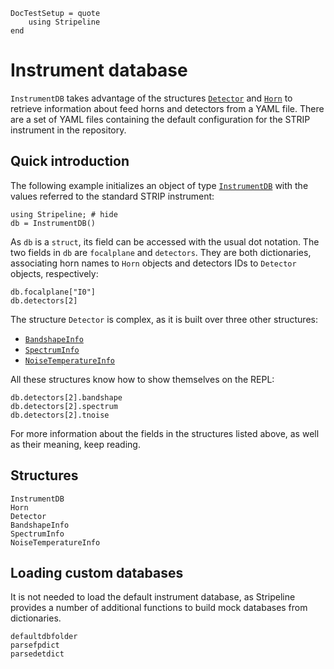 ```@meta
DocTestSetup = quote
    using Stripeline
end
```

# Instrument database

`InstrumentDB` takes advantage of the structures [`Detector`](@ref)
and [`Horn`](@ref) to retrieve information about feed horns and
detectors from a YAML file. There are a set of YAML files containing
the default configuration for the STRIP instrument in the repository.

## Quick introduction

The following example initializes an object of type
[`InstrumentDB`](@ref) with the values referred to the standard STRIP
instrument:

```@repl instrumentdbexample
using Stripeline; # hide
db = InstrumentDB()
```

As `db` is a `struct`, its field can be accessed with the usual dot
notation. The two fields in `db` are `focalplane` and
`detectors`. They are both dictionaries, associating horn names to
`Horn` objects and detectors IDs to `Detector` objects, respectively:

```@repl instrumentdbexample
db.focalplane["I0"]
db.detectors[2]
```

The structure `Detector` is complex, as it is built over three other
structures:

- [`BandshapeInfo`](@ref)
- [`SpectrumInfo`](@ref)
- [`NoiseTemperatureInfo`](@ref)

All these structures know how to show themselves on the REPL:

```@repl instrumentdbexample
db.detectors[2].bandshape
db.detectors[2].spectrum
db.detectors[2].tnoise
```

For more information about the fields in the structures listed above,
as well as their meaning, keep reading.

## Structures

```@docs
InstrumentDB
Horn
Detector
BandshapeInfo
SpectrumInfo
NoiseTemperatureInfo
```

## Loading custom databases

It is not needed to load the default instrument database, as
Stripeline provides a number of additional functions to build mock
databases from dictionaries.

```@docs
defaultdbfolder
parsefpdict
parsedetdict
```
